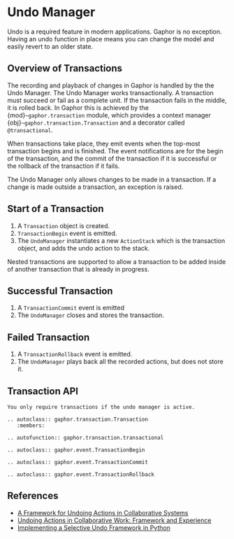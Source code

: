 # Undo Manager

Undo is a required feature in modern applications. Gaphor is no exception.
Having an undo function in place means you can change the model and easily revert
to an older state.

## Overview of Transactions

The recording and playback of changes in Gaphor is handled by the the Undo
Manager. The Undo Manager works transactionally.
A transaction must succeed or fail as a complete unit. If
the transaction fails in the middle, it is rolled back. In Gaphor this is
achieved by the {mod}`~gaphor.transaction` module, which provides a context manager
{obj}`~gaphor.transaction.Transaction` and a decorator called `@transactional`.

When transactions take place, they emit events when the top-most transaction begins and is finished.
The event notifications are for the begin of the transaction, and the commit of the
transaction if it is successful or the rollback of the transaction if it fails.

The Undo Manager only allows changes to be made in a transaction. If a change is made outside
a transaction, an exception is raised.

## Start of a Transaction

1. A `Transaction` object is created.
2. `TransactionBegin` event is emitted.
3. The `UndoManager` instantiates a new `ActionStack` which is the transaction
   object, and adds the undo action to the stack.

Nested transactions are supported to allow a transaction to be added
inside of another transaction that is already in progress.

## Successful Transaction

1.  A `TransactionCommit` event is emitted
2.  The `UndoManager` closes and stores the transaction.

## Failed Transaction

1.  A `TransactionRollback` event is emitted.
2.  The `UndoManager` plays back all the recorded actions, but does not store it.


## Transaction API

```{note}
You only require transactions if the undo manager is active.
```

```{eval-rst}
.. autoclass:: gaphor.transaction.Transaction
   :members:

.. autofunction:: gaphor.transaction.transactional

.. autoclass:: gaphor.event.TransactionBegin

.. autoclass:: gaphor.event.TransactionCommit

.. autoclass:: gaphor.event.TransactionRollback
```

## References

- [A Framework for Undoing Actions in Collaborative
Systems](http://web.eecs.umich.edu/~aprakash/papers/undo-tochi94.pdf)
- [Undoing Actions in Collaborative Work: Framework and
Experience](https://www.eecs.umich.edu/techreports/cse/94/CSE-TR-196-94.pdf)
- [Implementing a Selective Undo Framework in
Python](https://legacy.python.org/workshops/1997-10/proceedings/zukowski.html)
